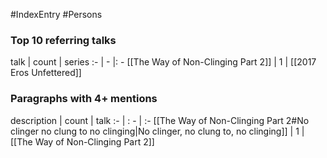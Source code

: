 #IndexEntry #Persons

### Top 10 referring talks
talk | count | series
:- | - |: -
[[The Way of Non-Clinging Part 2]] | 1 | [[2017 Eros Unfettered]]


### Paragraphs with 4+ mentions
description | count | talk
:- | : - | :-
[[The Way of Non-Clinging Part 2#No clinger no clung to no clinging\|No clinger, no clung to, no clinging]] | 1 | [[The Way of Non-Clinging Part 2]]

